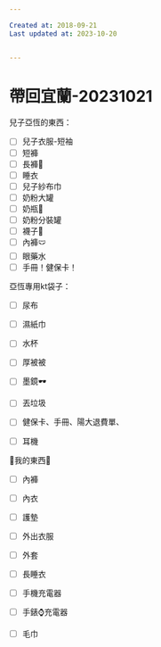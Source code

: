 ```yaml
---

Created at: 2018-09-21
Last updated at: 2023-10-20


---
```


# 帶回宜蘭-20231021


兒子亞恆的東西：

- [ ] 兒子衣服-短袖
- [ ] 短褲
- [ ] 長褲👖
- [ ] 睡衣
- [ ] 兒子紗布巾
- [ ] 奶粉大罐
- [ ] 奶瓶🍼
- [ ] 奶粉分裝罐
- [ ] 襪子🧦
- [ ] 內褲🩲
- [ ] 眼藥水
- [ ] 手冊！健保卡！

亞恆專用kt袋子：

- [ ] 尿布
- [ ] 濕紙巾
- [ ] 水杯
- [ ] 厚被被
- [ ] 墨鏡🕶️
	

- [ ] 丟垃圾
- [ ] 健保卡、手冊、陽大退費單、
- [ ] 耳機

🥨我的東西🥨

- [ ] 內褲
- [ ] 內衣
- [ ] 護墊
- [ ] 外出衣服
- [ ] 外套
- [ ] 長睡衣
- [ ] 手機充電器
- [ ] 手錶⌚️充電器
- [ ] 毛巾

